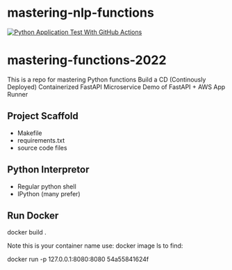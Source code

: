 # mastering-nlp-functions

[![Python Application Test With GitHub Actions](https://github.com/ethanverper/mastering-nlp-functions/actions/workflows/main.yml/badge.svg)](https://github.com/ethanverper/mastering-nlp-functions/actions/workflows/main.yml)

# mastering-functions-2022
This is a repo for mastering Python functions
Build a CD (Continously Deployed) Containerized FastAPI Microservice
Demo of FastAPI + AWS App Runner

## Project Scaffold

* Makefile
* requirements.txt
* source code files

## Python Interpretor

* Regular python shell
* IPython (many prefer)

## Run Docker
docker build .

Note this is your container name use: docker image ls to find:

docker run -p 127.0.0.1:8080:8080 54a55841624f
